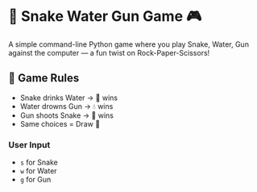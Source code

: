 # 🐍 Snake Water Gun Game 🎮

A simple command-line Python game where you play Snake, Water, Gun against the computer — a fun twist on Rock-Paper-Scissors!

## 📜 Game Rules

- Snake drinks Water → 🐍 wins
- Water drowns Gun → 💧 wins
- Gun shoots Snake → 🔫 wins
- Same choices = Draw 🤝

### User Input
- `s` for Snake  
- `w` for Water  
- `g` for Gun  
